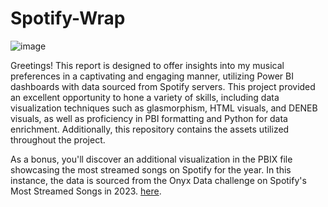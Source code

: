 # Spotify-Wrap
![image](https://github.com/JonDFana/Spotify-Wrap/assets/153952266/b53239bd-287f-4110-a4cc-a521acc8ccdf)

Greetings! This report is designed to offer insights into my musical preferences in a captivating and engaging manner, utilizing Power BI dashboards with data sourced from Spotify servers. This project provided an excellent opportunity to hone a variety of skills, including data visualization techniques such as glasmorphism, HTML visuals, and DENEB visuals, as well as proficiency in PBI formatting and Python for data enrichment. Additionally, this repository contains the assets utilized throughout the project.

As a bonus, you'll discover an additional visualization in the PBIX file showcasing the most streamed songs on Spotify for the year. In this instance, the data is sourced from the Onyx Data challenge on Spotify's Most Streamed Songs in 2023. [here](https://onyxdata.ck.page/a12261b1fb).

